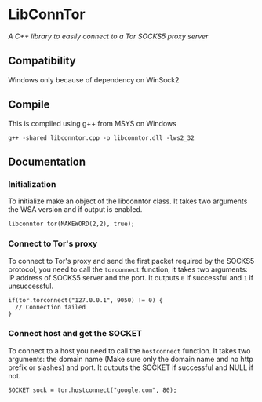 # LibConnTor
*A C++ library to easily connect to a Tor SOCKS5 proxy server*

## Compatibility
Windows only because of dependency on WinSock2

## Compile
This is compiled using g++ from MSYS on Windows
```
g++ -shared libconntor.cpp -o libconntor.dll -lws2_32
```

## Documentation

### Initialization
To initialize make an object of the libconntor class.
  It takes two arguments the WSA version and if output is enabled.
```
libconntor tor(MAKEWORD(2,2), true);
```

### Connect to Tor's proxy
To connect to Tor's proxy and send the first packet required by the SOCKS5 protocol, you need to call the ```torconnect``` function, it takes two arguments: IP address of SOCKS5 server and the port. It outputs ```0``` if successful and ```1``` if unsuccessful.
```
if(tor.torconnect("127.0.0.1", 9050) != 0) {
  // Connection failed
}
```

### Connect host and get the SOCKET
To connect to a host you need to call the ```hostconnect``` function. It takes two arguments: the domain name (Make sure only the domain name and no http prefix or slashes) and port. It outputs the SOCKET if successful and NULL if not.
```
SOCKET sock = tor.hostconnect("google.com", 80);
```